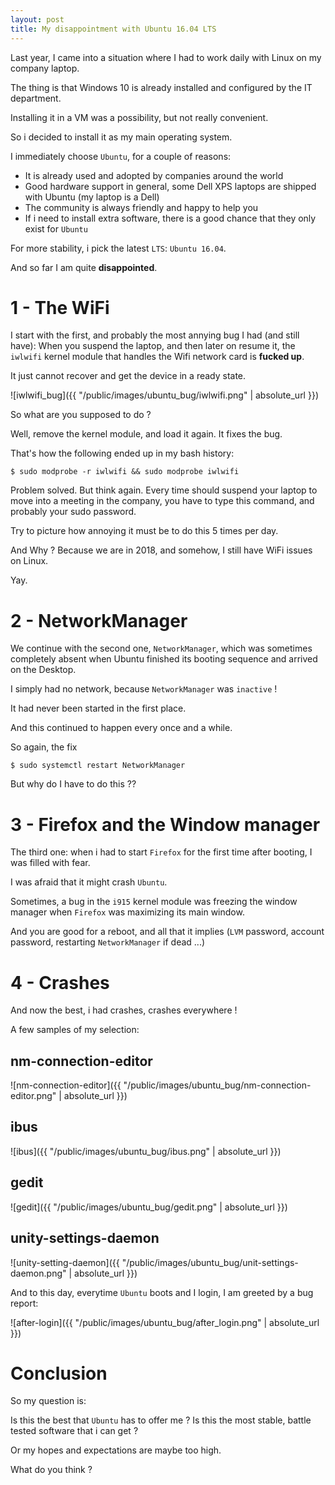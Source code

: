 ```yaml
---
layout: post
title: My disappointment with Ubuntu 16.04 LTS
---
```


Last year, I came into a situation where I had to work daily with Linux on my company laptop.

The thing is that Windows 10 is already installed and configured by the IT department.

Installing it in a VM was a possibility, but not really convenient.

So i decided to install it as my main operating system.

I immediately choose `Ubuntu`, for a couple of reasons:

- It is already used and adopted by companies around the world
- Good hardware support in general, some Dell XPS laptops are shipped with Ubuntu (my laptop is a Dell)
- The community is always friendly and happy to help you
- If i need to install extra software, there is a good chance that they only exist for `Ubuntu`

For more stability, i pick the latest `LTS`: `Ubuntu 16.04`.

And so far I am quite **disappointed**.

# 1 - The WiFi

I start with the first, and probably the most annying bug I had (and still have):
When you suspend the laptop, and then later on resume it, the `iwlwifi` kernel module that handles
the Wifi network card is **fucked up**.

It just cannot recover and get the device in a ready state.

![iwlwifi_bug]({{ "/public/images/ubuntu_bug/iwlwifi.png" | absolute_url }})

So what are you supposed to do ?

Well, remove the kernel module, and load it again. It fixes the bug.

That's how the following ended up in my bash history:

~~~
$ sudo modprobe -r iwlwifi && sudo modprobe iwlwifi
~~~

Problem solved. But think again.
Every time should suspend your laptop to move into a meeting in the company, you have to type
this command, and probably your sudo password.

Try to picture how annoying it must be to do this 5 times per day.

And Why ? Because we are in 2018, and somehow, I still have WiFi issues on Linux.

Yay.

# 2 - NetworkManager

We continue with the second one, `NetworkManager`, which was sometimes completely absent when Ubuntu finished its booting sequence
and arrived on the Desktop.

I simply had no network, because `NetworkManager` was `inactive` !

It had never been started in the first place.

And this continued to happen every once and a while.

So again, the fix

~~~
$ sudo systemctl restart NetworkManager
~~~

But why do I have to do this ??

# 3 - Firefox and the Window manager

The third one: when i had to start `Firefox` for the first time after booting, I was filled with fear.

I was afraid that it might crash `Ubuntu`.

Sometimes, a bug in the `i915` kernel module was freezing the window manager when `Firefox` was maximizing its main window.

And you are good for a reboot, and all that it implies (`LVM` password, account password, restarting `NetworkManager` if dead ...)

# 4 - Crashes

And now the best, i had crashes, crashes everywhere !

A few samples of my selection:

## nm-connection-editor

![nm-connection-editor]({{ "/public/images/ubuntu_bug/nm-connection-editor.png" | absolute_url }})

## ibus

![ibus]({{ "/public/images/ubuntu_bug/ibus.png" | absolute_url }})

## gedit

![gedit]({{ "/public/images/ubuntu_bug/gedit.png" | absolute_url }})

## unity-settings-daemon

![unity-setting-daemon]({{ "/public/images/ubuntu_bug/unit-settings-daemon.png" | absolute_url }})

And to this day, everytime `Ubuntu` boots and I login, I am greeted by a bug report:

![after-login]({{ "/public/images/ubuntu_bug/after_login.png" | absolute_url }})

# Conclusion

So my question is: 

Is this the best that `Ubuntu` has to offer me ? Is this the most stable, battle tested software that i can get ?

Or my hopes and expectations are maybe too high.

What do you think ?
